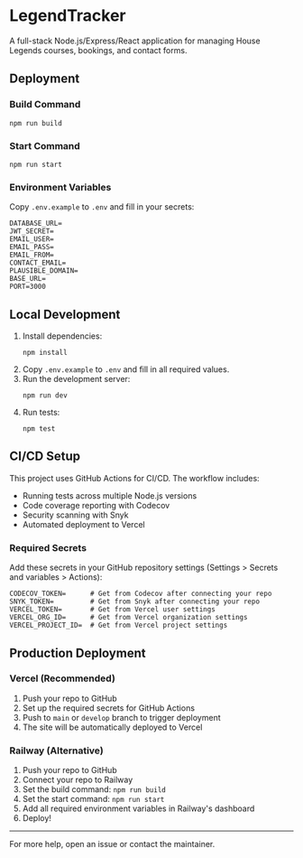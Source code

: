 # LegendTracker

A full-stack Node.js/Express/React application for managing House Legends courses, bookings, and contact forms.

## Deployment

### Build Command
```
npm run build
```

### Start Command
```
npm run start
```

### Environment Variables
Copy `.env.example` to `.env` and fill in your secrets:

```
DATABASE_URL=
JWT_SECRET=
EMAIL_USER=
EMAIL_PASS=
EMAIL_FROM=
CONTACT_EMAIL=
PLAUSIBLE_DOMAIN=
BASE_URL=
PORT=3000
```

## Local Development

1. Install dependencies:
   ```
   npm install
   ```
2. Copy `.env.example` to `.env` and fill in all required values.
3. Run the development server:
   ```
   npm run dev
   ```
4. Run tests:
   ```
   npm test
   ```

## CI/CD Setup

This project uses GitHub Actions for CI/CD. The workflow includes:
- Running tests across multiple Node.js versions
- Code coverage reporting with Codecov
- Security scanning with Snyk
- Automated deployment to Vercel

### Required Secrets

Add these secrets in your GitHub repository settings (Settings > Secrets and variables > Actions):

```
CODECOV_TOKEN=      # Get from Codecov after connecting your repo
SNYK_TOKEN=         # Get from Snyk after connecting your repo
VERCEL_TOKEN=       # Get from Vercel user settings
VERCEL_ORG_ID=      # Get from Vercel organization settings
VERCEL_PROJECT_ID=  # Get from Vercel project settings
```

## Production Deployment

### Vercel (Recommended)
1. Push your repo to GitHub
2. Set up the required secrets for GitHub Actions
3. Push to `main` or `develop` branch to trigger deployment
4. The site will be automatically deployed to Vercel

### Railway (Alternative)
1. Push your repo to GitHub
2. Connect your repo to Railway
3. Set the build command: `npm run build`
4. Set the start command: `npm run start`
5. Add all required environment variables in Railway's dashboard
6. Deploy!

---

For more help, open an issue or contact the maintainer.
